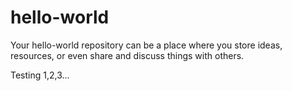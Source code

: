 # hello-world
Your hello-world repository can be a place where you store ideas, resources, or even share and discuss things with others.

Testing 1,2,3...
